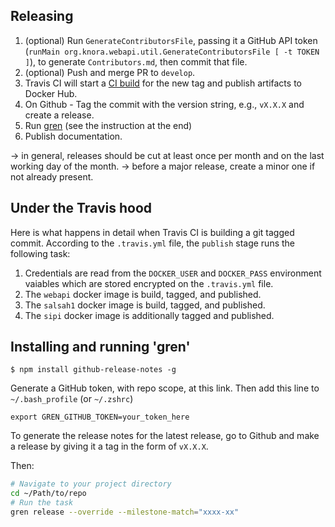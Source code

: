 ## Releasing

 1. (optional) Run `GenerateContributorsFile`, passing it a GitHub API token (`runMain org.knora.webapi.util.GenerateContributorsFile [ -t TOKEN ]`), to generate `Contributors.md`, then commit that file.
 1. (optional) Push and merge PR to `develop`.
 1. Travis CI will start a [CI build](https://travis-ci.org/dhlab-basel/Knora/builds) for the new tag and publish
    artifacts to Docker Hub.
 1. On Github - Tag the commit with the version string, e.g., `vX.X.X` and create a release.
 1. Run [gren](https://github.com/github-tools/github-release-notes) (see the instruction at the end)
 1. Publish documentation.

-> in general, releases should be cut at least once per month and on the last working day of the month.
-> before a major release, create a minor one if not already present.

## Under the Travis hood

Here is what happens in detail when Travis CI is building a git tagged commit. According to the `.travis.yml` file,
the `publish` stage runs the following task:
   
 1. Credentials are read from the `DOCKER_USER` and `DOCKER_PASS` environment vaiables which are stored encrypted on
    the `.travis.yml` file.
 1. The `webapi` docker image is build, tagged, and published.
 1. The `salsah1` docker image is build, tagged, and published.
 1. The `sipi` docker image is additionally tagged and published.

## Installing and running 'gren'

```
$ npm install github-release-notes -g
```

Generate a GitHub token, with repo scope, at this link. Then add this line to `~/.bash_profile` (or `~/.zshrc`)

```
export GREN_GITHUB_TOKEN=your_token_here
```

To generate the release notes for the latest release, go to Github and make a release by giving it a tag in the form of `vX.X.X`.

Then:

```bash
# Navigate to your project directory
cd ~/Path/to/repo
# Run the task
gren release --override --milestone-match="xxxx-xx"
```